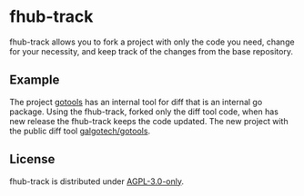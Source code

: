 # fhub-track

fhub-track allows you to fork a project with only the code you need, change for your necessity, and keep track of the changes from the base repository.

## Example
The project [gotools](https://go.googlesource.com/tools) has an internal tool for diff that is an internal go package. Using the fhub-track, forked only the diff tool code, when has new release the fhub-track keeps the code updated. The new project with the public diff tool [galgotech/gotools](https://github.com/galgotech/gotools).

## License

fhub-track is distributed under [AGPL-3.0-only](LICENSE). 
